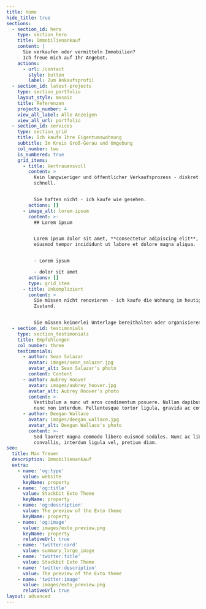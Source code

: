 ```yaml
---
title: Home
hide_title: true
sections:
  - section_id: hero
    type: section_hero
    title: Immobilienankauf
    content: |
      Sie verkaufen oder vermitteln Immobilien?
      Ich freue mich auf Ihr Angebot.
    actions:
      - url: /contact
        style: button
        label: Zum Ankaufsprofil
  - section_id: latest-projects
    type: section_portfolio
    layout_style: mosaic
    title: Referenzen
    projects_number: 4
    view_all_label: Alle Anzeigen
    view_all_url: portfolio
  - section_id: services
    type: section_grid
    title: Ich kaufe Ihre Eigentumswohnung
    subtitle: Im Kreis Groß-Gerau und Umgebung
    col_number: two
    is_numbered: true
    grid_items:
      - title: Vertrauensvoll
        content: >
          Kein langwieriger und öffentlicher Verkaufsprozess - diskret und
          schnell.


          Sie haften nicht - ich kaufe wie gesehen.
        actions: []
      - image_alt: lorem-ipsum
        content: >-
          ## Lorem ipsum


          Lorem ipsum dolor sit amet, **consectetur adipiscing elit**, sed do
          eiusmod tempor incididunt ut labore et dolore magna aliqua.


          - Lorem ipsum

          - dolor sit amet
        actions: []
        type: grid_item
      - title: Unkompliziert
        content: >
          Sie müssen nicht renovieren - ich kaufe die Wohnung im heutigen
          Zustand.


          Sie müssen keinerlei Unterlage bereithalten oder organisieren.
  - section_id: testimonials
    type: section_testimonials
    title: Empfehlungen
    col_number: three
    testimonials:
      - author: Sean Salazar
        avatar: images/sean_salazar.jpg
        avatar_alt: Sean Salazar's photo
        content: Content
      - author: Aubrey Hoover
        avatar: images/aubrey_hoover.jpg
        avatar_alt: Aubrey Hoover's photo
        content: >-
          Vestibulum a nunc ut eros condimentum posuere. Nullam dapibus quis
          nunc non interdum. Pellentesque tortor ligula, gravida ac commodo eu.
      - author: Deegan Wallace
        avatar: images/deegan_wallace.jpg
        avatar_alt: Deegan Wallace's photo
        content: >-
          Sed laoreet magna commodo libero euismod sodales. Nunc ac libero
          convallis, interdum ligula vel, pretium diam.
seo:
  title: Max Treuer
  description: Immobilienankauf
  extra:
    - name: 'og:type'
      value: website
      keyName: property
    - name: 'og:title'
      value: Stackbit Exto Theme
      keyName: property
    - name: 'og:description'
      value: The preview of the Exto theme
      keyName: property
    - name: 'og:image'
      value: images/exto_preview.png
      keyName: property
      relativeUrl: true
    - name: 'twitter:card'
      value: summary_large_image
    - name: 'twitter:title'
      value: Stackbit Exto Theme
    - name: 'twitter:description'
      value: The preview of the Exto theme
    - name: 'twitter:image'
      value: images/exto_preview.png
      relativeUrl: true
layout: advanced
---
```

